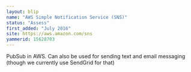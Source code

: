 ```yaml
---
layout: blip
name: "AWS Simple Notification Service (SNS)"
status: "Assess"
first_added: "July 2016"
site: https://aws.amazon.com/sns
yammerid: 15628703
---
```

PubSub in AWS. Can also be used for sending text and email messaging (though we currently use SendGrid for that)
